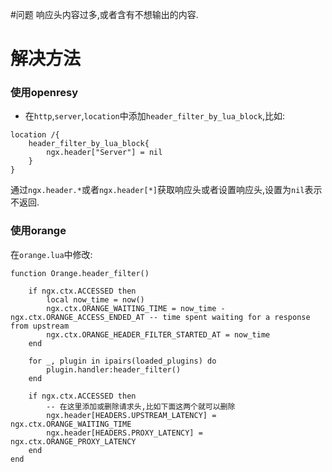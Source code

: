 #问题
响应头内容过多,或者含有不想输出的内容.
# 解决方法
### 使用openresy
* 在`http`,`server`,`location`中添加`header_filter_by_lua_block`,比如:
```
location /{
    header_filter_by_lua_block{
        ngx.header["Server"] = nil
    }
}
```
通过`ngx.header.*`或者`ngx.header[*]`获取响应头或者设置响应头,设置为`nil`表示不返回.
### 使用orange
在`orange.lua`中修改:
``` 
function Orange.header_filter()

    if ngx.ctx.ACCESSED then
        local now_time = now()
        ngx.ctx.ORANGE_WAITING_TIME = now_time - ngx.ctx.ORANGE_ACCESS_ENDED_AT -- time spent waiting for a response from upstream
        ngx.ctx.ORANGE_HEADER_FILTER_STARTED_AT = now_time
    end

    for _, plugin in ipairs(loaded_plugins) do
        plugin.handler:header_filter()
    end
    
    if ngx.ctx.ACCESSED then
        -- 在这里添加或删除请求头,比如下面这两个就可以删除
        ngx.header[HEADERS.UPSTREAM_LATENCY] = ngx.ctx.ORANGE_WAITING_TIME
        ngx.header[HEADERS.PROXY_LATENCY] = ngx.ctx.ORANGE_PROXY_LATENCY
    end
end
```